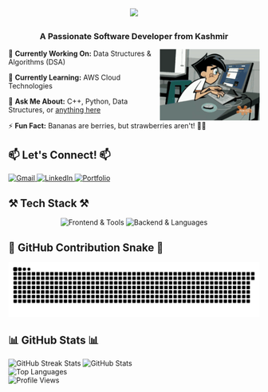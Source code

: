 <h1 align="center"> <img src="https://readme-typing-svg.herokuapp.com/?font=Righteous&size=35&center=true&vCenter=true&width=500&height=70&duration=2000&lines=Hi+There!+👋;+I'm+Sahil+Rashid!;"/> </h1><h3 align="center">A Passionate Software Developer from Kashmir</h3>
<div> <img src="mynew.gif" alt="Coding Animation" width="200" align="right"/> <p>🔭 <strong>Currently Working On:</strong> Data Structures & Algorithms (DSA)</p> <p>🌱 <strong>Currently Learning:</strong> AWS Cloud Technologies</p> <p>💬 <strong>Ask Me About:</strong> C++, Python, Data Structures, or <a href="https://github.com/sahilrashid10/sahilrashid10/issues">anything here</a></p> <p>⚡ <strong>Fun Fact:</strong> Bananas are berries, but strawberries aren't! 🍌🍓</p> </div>
<h2>📫 Let's Connect! 📫</h2> <div > <a href="mailto:srashid_be22@thapar.edu"> <img src="https://img.shields.io/badge/Gmail-D14836?style=for-the-badge&logo=gmail&logoColor=white" alt="Gmail"/> </a> <a href="https://linkedin.com/in/sahil-rashid-211304323/" target="_blank"> <img src="https://img.shields.io/badge/LinkedIn-0077B5?style=for-the-badge&logo=linkedin&logoColor=white" alt="LinkedIn"/> </a> <a href="https://sahilrashid10.github.io" target="_blank"> <img src="https://img.shields.io/badge/Portfolio-FF5722?style=for-the-badge&logo=todoist&logoColor=white" alt="Portfolio"/> </a> </div>
<h2>⚒️ Tech Stack ⚒️</h2> <div align="center"> <img src="https://skillicons.dev/icons?i=react,bootstrap,mui,html,css,vscode,github,figma,tailwind,git,r" alt="Frontend & Tools"/> <img src="https://skillicons.dev/icons?i=nodejs,python,javascript,typescript,express,firebase,mongodb,c,java,nextjs,mysql,flask" alt="Backend & Languages"/> </div>
<h2>🐍 GitHub Contribution Snake 🐍</h2> <div align="center"> <img src="https://github.com/sahilrashid10/sahilrashid10/blob/output/github-snake-dark.svg" alt="GitHub Contribution Snake"/> </div>
<h2 >📊 GitHub Stats 📊</h2> <div > <img width=390 src="https://github-readme-streak-stats-salesp07.vercel.app/?user=sahilrashid10&count_private=true&theme=react&border_radius=10" alt="GitHub Streak Stats"/> <img width=390 src="https://github-readme-stats-salesp07.vercel.app/api?username=sahilrashid10&count_private=true&show_icons=true&theme=react&rank_icon=github&border_radius=10" alt="GitHub Stats"/> <br/> <img width=325 src="https://github-readme-stats-salesp07.vercel.app/api/top-langs/?username=sahilrashid10&hide=HTML&langs_count=8&layout=compact&theme=react&border_radius=10&size_weight=0.5&count_weight=0.5&exclude_repo=github-readme-stats" alt="Top Languages"/> </div>
<div > <img src="https://visitor-badge.laobi.icu/badge?page_id=sahilrashid10.sahilrashid10" alt="Profile Views"/> </div>
